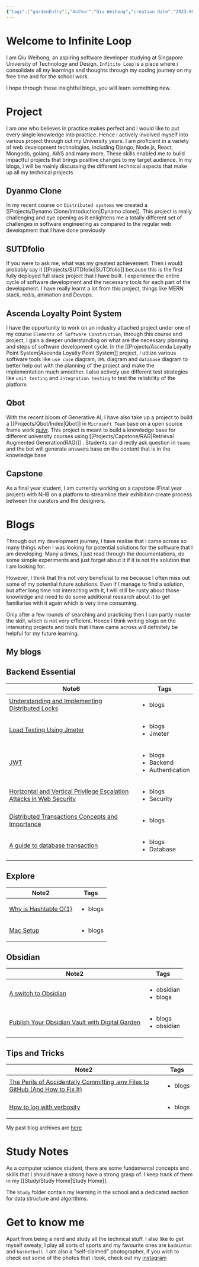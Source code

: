 ```yaml
---
{"tags":["gardenEntry"],"Author":"Qiu Weihong","creation date":"2023-09-12 10:06","modification date":"Tuesday 12th September 2023 10:06:31","publish":true,"title":"Welcome to Infinite Loop","aliases":["Home"],"dg-publish":true,"dg-home":true,"dg-show-tags":false,"banner":"https://images.unsplash.com/photo-1698515228922-fb34e0e992a8?auto=format&fit=crop&q=80&w=387&ixlib=rb-4.0.3&ixid=M3wxMjA3fDB8MHxwaG90by1wYWdlfHx8fGVufDB8fHx8fA%3D%3D","permalink":"/infinite-loop/","dgPassFrontmatter":true,"created":"2023-09-12T10:06:31.000+08:00","updated":"2023-10-30T23:55:26.000+08:00"}
---
```


# Welcome to Infinite Loop
I am Qiu Weihong, an aspiring software developer studying at Singapore University of Technology and Design. `Infitite Loop` is a place where i consolidate all my learnings and thoughts through my coding journey on my free time and for the school work. 

I hope through these insightful blogs, you will learn something new.

# Project
I am one who believes in practice makes perfect and i would like to put every single knowledge into practice. Hence i actively involved myself into various project through out my University years. I am proficient in a variety of web development technologies, including Django, Node.js, React, Mongodb, golang, AWS and many more, These skills enabled me to build impactful projects that brings positive changes to my target audience. In my blogs, i will be mainly discussing the different technical aspects that make up all my technical projects
## Dyanmo Clone
In my recent course on `Distributed systems` we created a [[Projects/Dynamo Clone/Introduction\|Dynamo clone]]. This project is really challenging and eye opening as it enlightens me a totally different set of challenges in software engineering as compared to the regular web development that I have done previously

## SUTDfolio
If you were to ask me, what was my greatest achievement. Then i would probably say it [[Projects/SUTDfolio\|SUTDfolio]] because this is the first fully deployed full stack project that I have built. I experience the entire cycle of software development and the necessary tools for each part of the development. I have really learnt a lot from this project, things like MERN stack, redis, animation and Devops.

## Ascenda Loyalty Point System
I have the opportunity to work on an industry attached project under one of my course `Elements of Software Construction`, through this course and project, I gain a deeper understanding on what are the necessary planning and steps of software development cycle. In the  [[Projects/Ascenda Loyalty Point System\|Ascenda Loyalty Point System]] project, I utilize various software tools like `use case` diagram, `UML` diagram and `database` diagram to better help out with the planning of the project and make the implementation much smoother. I also actively use different test strategies like `unit testing` and `integration testing` to test the reliability of the platform

## Qbot
With the recent bloom of Generative AI, I have also take up a project to build a [[Projects/Qbot/Index\|Qbot]] in `Microsoft Team` base on a open source frame work [quivr](https://github.com/StanGirard/quivr). This project is meant to build a knowledge base for different university courses using [[Projects/Capstone/RAG\|Retrieval Augmented Generation(RAG)]] . Students can directly ask question in `teams` and the bot will generate answers base on the content that is in the knowledge base

## Capstone
As a final year student, I am currently working on a capstone (Final year project) with NHB on a platform to streamline their exhibition create process between the curators and the designers.

# Blogs
Through out my development journey, I have realise that i came across so many things when I was looking for potential solutions for the software that I am developing. Many a times, I just read through the documentations, do some simple experiments and just forget about it if it is not the solution that I am looking for. 

However, I think that this not very beneficial to me because I often miss out some of my potential future solutions. Even if I manage to find a solution, but after long time not interacting with it, I will still be rusty about those knowledge and need to do some additional research about it to get familiarise with it again which is very time consuming. 

Only after a few rounds of searching and practicing then I can partly master the skill, which is not very efficient. Hence I think writing blogs on the interesting projects and tools that I have came across will definitely be helpful for my future learning.

## My blogs

<h2><span>Backend Essential</span></h2><div><table class="dataview table-view-table"><thead class="table-view-thead"><tr class="table-view-tr-header"><th class="table-view-th"><span>Note</span><span class="dataview small-text">6</span></th><th class="table-view-th"><span>Tags</span></th></tr></thead><tbody class="table-view-tbody"><tr><td><span><a data-tooltip-position="top" aria-label="Blogs/Backend Development Essentials/Understanding and Implementing Distributed Locks.md" data-href="Blogs/Backend Development Essentials/Understanding and Implementing Distributed Locks.md" href="Blogs/Backend Development Essentials/Understanding and Implementing Distributed Locks.md" class="internal-link" target="_blank" rel="noopener">Understanding and Implementing Distributed Locks</a></span></td><td><ul class="dataview dataview-ul dataview-result-list-ul"><li class="dataview-result-list-li"><span>blogs</span></li></ul></td></tr><tr><td><span><a data-tooltip-position="top" aria-label="Blogs/Backend Development Essentials/Load Testing Using Jmeter.md" data-href="Blogs/Backend Development Essentials/Load Testing Using Jmeter.md" href="Blogs/Backend Development Essentials/Load Testing Using Jmeter.md" class="internal-link" target="_blank" rel="noopener">Load Testing Using Jmeter</a></span></td><td><ul class="dataview dataview-ul dataview-result-list-ul"><li class="dataview-result-list-li"><span>blogs</span></li><li class="dataview-result-list-li"><span>Jmeter</span></li></ul></td></tr><tr><td><span><a data-tooltip-position="top" aria-label="Blogs/Backend Development Essentials/JWT.md" data-href="Blogs/Backend Development Essentials/JWT.md" href="Blogs/Backend Development Essentials/JWT.md" class="internal-link" target="_blank" rel="noopener">JWT</a></span></td><td><ul class="dataview dataview-ul dataview-result-list-ul"><li class="dataview-result-list-li"><span>blogs</span></li><li class="dataview-result-list-li"><span>Backend</span></li><li class="dataview-result-list-li"><span>Authentication</span></li></ul></td></tr><tr><td><span><a data-tooltip-position="top" aria-label="Blogs/Backend Development Essentials/Horizontal and Vertical Privilege Escalation Attacks in Web Security.md" data-href="Blogs/Backend Development Essentials/Horizontal and Vertical Privilege Escalation Attacks in Web Security.md" href="Blogs/Backend Development Essentials/Horizontal and Vertical Privilege Escalation Attacks in Web Security.md" class="internal-link" target="_blank" rel="noopener">Horizontal and Vertical Privilege Escalation Attacks in Web Security</a></span></td><td><ul class="dataview dataview-ul dataview-result-list-ul"><li class="dataview-result-list-li"><span>blogs</span></li><li class="dataview-result-list-li"><span>Security</span></li></ul></td></tr><tr><td><span><a data-tooltip-position="top" aria-label="Blogs/Backend Development Essentials/Distributed Transactions Concepts and Importance.md" data-href="Blogs/Backend Development Essentials/Distributed Transactions Concepts and Importance.md" href="Blogs/Backend Development Essentials/Distributed Transactions Concepts and Importance.md" class="internal-link" target="_blank" rel="noopener">Distributed Transactions Concepts and Importance</a></span></td><td><ul class="dataview dataview-ul dataview-result-list-ul"><li class="dataview-result-list-li"><span>blogs</span></li></ul></td></tr><tr><td><span><a data-tooltip-position="top" aria-label="Blogs/Backend Development Essentials/A guide to database transaction.md" data-href="Blogs/Backend Development Essentials/A guide to database transaction.md" href="Blogs/Backend Development Essentials/A guide to database transaction.md" class="internal-link" target="_blank" rel="noopener">A guide to database transaction</a></span></td><td><ul class="dataview dataview-ul dataview-result-list-ul"><li class="dataview-result-list-li"><span>blogs</span></li><li class="dataview-result-list-li"><span>Database</span></li></ul></td></tr></tbody></table></div><h2><span>Explore</span></h2><div><table class="dataview table-view-table"><thead class="table-view-thead"><tr class="table-view-tr-header"><th class="table-view-th"><span>Note</span><span class="dataview small-text">2</span></th><th class="table-view-th"><span>Tags</span></th></tr></thead><tbody class="table-view-tbody"><tr><td><span><a data-tooltip-position="top" aria-label="Blogs/Explore/Why is Hashtable O(1).md" data-href="Blogs/Explore/Why is Hashtable O(1).md" href="Blogs/Explore/Why is Hashtable O(1).md" class="internal-link" target="_blank" rel="noopener">Why is Hashtable O(1)</a></span></td><td><ul class="dataview dataview-ul dataview-result-list-ul"><li class="dataview-result-list-li"><span>blogs</span></li></ul></td></tr><tr><td><span><a data-tooltip-position="top" aria-label="Blogs/Explore/Mac Setup.md" data-href="Blogs/Explore/Mac Setup.md" href="Blogs/Explore/Mac Setup.md" class="internal-link" target="_blank" rel="noopener">Mac Setup</a></span></td><td><ul class="dataview dataview-ul dataview-result-list-ul"><li class="dataview-result-list-li"><span>blogs</span></li></ul></td></tr></tbody></table></div><h2><span>Obsidian</span></h2><div><table class="dataview table-view-table"><thead class="table-view-thead"><tr class="table-view-tr-header"><th class="table-view-th"><span>Note</span><span class="dataview small-text">2</span></th><th class="table-view-th"><span>Tags</span></th></tr></thead><tbody class="table-view-tbody"><tr><td><span><a data-tooltip-position="top" aria-label="Blogs/Obisidan/A switch to Obsidian.md" data-href="Blogs/Obisidan/A switch to Obsidian.md" href="Blogs/Obisidan/A switch to Obsidian.md" class="internal-link" target="_blank" rel="noopener">A switch to Obsidian</a></span></td><td><ul class="dataview dataview-ul dataview-result-list-ul"><li class="dataview-result-list-li"><span>obsidian</span></li><li class="dataview-result-list-li"><span>blogs</span></li></ul></td></tr><tr><td><span><a data-tooltip-position="top" aria-label="Blogs/Obisidan/Publish Your Obsidian Vault with Digital Garden.md" data-href="Blogs/Obisidan/Publish Your Obsidian Vault with Digital Garden.md" href="Blogs/Obisidan/Publish Your Obsidian Vault with Digital Garden.md" class="internal-link" target="_blank" rel="noopener">Publish Your Obsidian Vault with Digital Garden</a></span></td><td><ul class="dataview dataview-ul dataview-result-list-ul"><li class="dataview-result-list-li"><span>blogs</span></li><li class="dataview-result-list-li"><span>obsidian</span></li></ul></td></tr></tbody></table></div><h2><span>Tips and Tricks</span></h2><div><table class="dataview table-view-table"><thead class="table-view-thead"><tr class="table-view-tr-header"><th class="table-view-th"><span>Note</span><span class="dataview small-text">2</span></th><th class="table-view-th"><span>Tags</span></th></tr></thead><tbody class="table-view-tbody"><tr><td><span><a data-tooltip-position="top" aria-label="Blogs/Tips and Tricks/The Perils of Accidentally Committing .env Files to GitHub (And How to Fix It).md" data-href="Blogs/Tips and Tricks/The Perils of Accidentally Committing .env Files to GitHub (And How to Fix It).md" href="Blogs/Tips and Tricks/The Perils of Accidentally Committing .env Files to GitHub (And How to Fix It).md" class="internal-link" target="_blank" rel="noopener">The Perils of Accidentally Committing .env Files to GitHub (And How to Fix It)</a></span></td><td><ul class="dataview dataview-ul dataview-result-list-ul"><li class="dataview-result-list-li"><span>blogs</span></li></ul></td></tr><tr><td><span><a data-tooltip-position="top" aria-label="Blogs/Tips and Tricks/How to log with verbosity.md" data-href="Blogs/Tips and Tricks/How to log with verbosity.md" href="Blogs/Tips and Tricks/How to log with verbosity.md" class="internal-link" target="_blank" rel="noopener">How to log with verbosity</a></span></td><td><ul class="dataview dataview-ul dataview-result-list-ul"><li class="dataview-result-list-li"><span>blogs</span></li></ul></td></tr></tbody></table></div>


My past blog archives are [here](https://weihong.tech/posts)

# Study Notes
As a computer science student, there are some fundamental concepts and skills that I should have a strong have a strong grasp of. I keep track of them in  my [[Study/Study Home\|Study Home]].

The `Study` folder contain my learning in the school and a dedicated section for data structure and algorithms.

# Get to know me
Apart from being a nerd and study all the technical stuff. I also like to get myself sweaty, I play all sorts of sports and my favourite ones are `badminton` and `basketball`. I am also a "self-claimed" photographer, if you wish to check out some of the photos that i took, check out my [instagram](https://instagram.com/wh_snaps)

